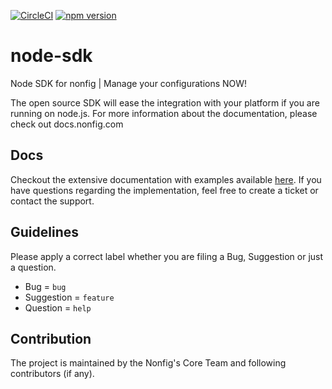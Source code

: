 [![CircleCI](https://circleci.com/gh/nonfig/node-sdk/tree/master.svg?style=shield)](https://circleci.com/gh/nonfig/node-sdk/tree/master)
[![npm version](https://badge.fury.io/js/%40nonfig%2Fnode-sdk.svg)](https://badge.fury.io/js/%40nonfig%2Fnode-sdk)

# node-sdk

Node SDK for nonfig | Manage your configurations NOW!

The open source SDK will ease the integration with your platform if you are running on node.js. For more information about the documentation, please check out docs.nonfig.com

## Docs

Checkout the extensive documentation with examples available [here](https://docs.nonfig.com/sdk/nodejs). If you have questions regarding the implementation, feel free to create a ticket or contact the support.

## Guidelines

Please apply a correct label whether you are filing a Bug, Suggestion or just a question.

-   Bug = `bug`
-   Suggestion = `feature`
-   Question = `help`

## Contribution

The project is maintained by the Nonfig's Core Team and following contributors (if any).

